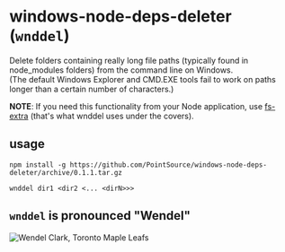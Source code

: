 # windows-node-deps-deleter (`wnddel`)

Delete folders containing really long file paths (typically found in node_modules folders) from the command line on Windows.  
(The default Windows Explorer and CMD.EXE tools fail to work on paths longer than a certain number of characters.)

**NOTE**: If you need this functionality from your Node application, use [fs-extra][1] (that's what wnddel uses under the covers).

## usage

`npm install -g https://github.com/PointSource/windows-node-deps-deleter/archive/0.1.1.tar.gz`

`wnddel dir1 <dir2 <... <dirN>>>`

[1]: https://www.npmjs.com/package/fs-extra

## `wnddel` is pronounced "Wendel"

![Wendel Clark, Toronto Maple Leafs](http://4.bp.blogspot.com/_9Pzyu-v3Yn4/TNDga2wcvFI/AAAAAAAAABg/t5CNT-eyk5o/s640/01_+WendelClark.jpg "wnddel is tough like Wendel Clark")
